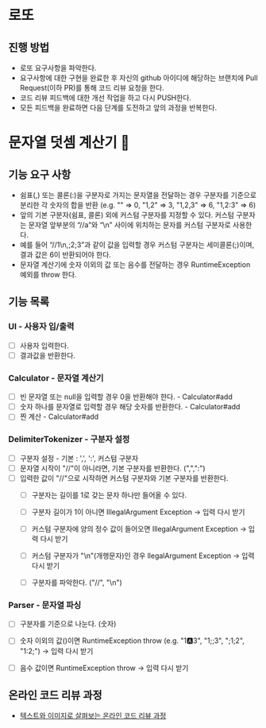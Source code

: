 # 로또
## 진행 방법
* 로또 요구사항을 파악한다.
* 요구사항에 대한 구현을 완료한 후 자신의 github 아이디에 해당하는 브랜치에 Pull Request(이하 PR)를 통해 코드 리뷰 요청을 한다.
* 코드 리뷰 피드백에 대한 개선 작업을 하고 다시 PUSH한다.
* 모든 피드백을 완료하면 다음 단계를 도전하고 앞의 과정을 반복한다.

# 문자열 덧셈 계산기 🧮
## 기능 요구 사항
- 쉼표(,) 또는 콜론(:)을 구분자로 가지는 문자열을 전달하는 경우 구분자를 기준으로 분리한 각 숫자의 합을 반환 (e.g. "" => 0, "1,2" => 3, "1,2,3" => 6, "1,2:3" => 6)
- 앞의 기본 구분자(쉼표, 콜론) 외에 커스텀 구분자를 지정할 수 있다. 커스텀 구분자는 문자열 앞부분의 “//a”와 “\n” 사이에 위치하는 문자를 커스텀 구분자로 사용한다.
- 예를 들어 “//1\n,;2;3”과 같이 값을 입력할 경우 커스텀 구분자는 세미콜론(;)이며, 결과 값은 6이 반환되어야 한다.
- 문자열 계산기에 숫자 이외의 값 또는 음수를 전달하는 경우 RuntimeException 예외를 throw 한다.


## 기능 목록
### UI - 사용자 입/출력
- [ ] 사용자 입력한다. 
- [ ] 결과값을 반환한다.

### Calculator - 문자열 계산기
- [ ] 빈 문자열 또는 null을 입력할 경우 0을 반환해야 한다. - Calculator#add
- [ ] 숫자 하나를 문자열로 입력할 경우 해당 숫자를 반환한다. - Calculator#add
- [ ] 찐 계산 - Calculator#add

### DelimiterTokenizer - 구분자 설정
- [ ] 구분자 설정 - 기본 : ',', ':', 커스텀 구분자
- [ ] 문자열 시작이 "//"이 아니라면, 기본 구분자를 반환한다. (",",":") 
- [ ] 입력한 값이 "//"으로 시작하면 커스텀 구분자와 기본 구분자를 반환한다.
  - [ ] 구분자는 길이를 1로 갖는 문자 하나만 들어올 수 있다.
  - [ ] 구분자 길이가 1이 아니면 IllegalArgument Exception -> 입력 다시 받기
  - [ ] 커스텀 구분자에 양의 정수 값이 들어오면 IllegalArgument Exception -> 입력 다시 받기
  - [ ] 커스텀 구분자가 "\n"(개행문자)인 경우 llegalArgument Exception -> 입력 다시 받기
  - [ ] 구분자를 파악한다. ("//", "\n")
  

### Parser - 문자열 파싱
- [ ] 구분자를 기준으로 나눈다. (숫자)
- [ ] 숫자 이외의 값()이면 RuntimeException throw (e.g. "1:a:3", "1;;3", ";1;2", "1:2;") -> 입력 다시 받기
- [ ] 음수 값이면 RuntimeException throw -> 입력 다시 받기


## 온라인 코드 리뷰 과정
* [텍스트와 이미지로 살펴보는 온라인 코드 리뷰 과정](https://github.com/next-step/nextstep-docs/tree/master/codereview)
